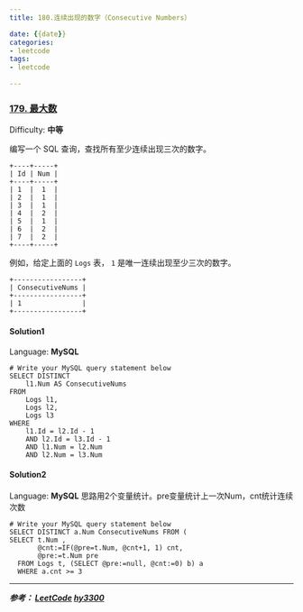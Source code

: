 ```yaml
---
title: 180.连续出现的数字（Consecutive Numbers）

date: {{date}}
categories:
- leetcode
tags:
- leetcode

---
```

### [179\. 最大数](https://leetcode-cn.com/problems/consecutive-numbers/)

Difficulty: **中等**


编写一个 SQL 查询，查找所有至少连续出现三次的数字。

```
+----+-----+
| Id | Num |
+----+-----+
| 1  |  1  |
| 2  |  1  |
| 3  |  1  |
| 4  |  2  |
| 5  |  1  |
| 6  |  2  |
| 7  |  2  |
+----+-----+
```

例如，给定上面的 `Logs` 表， `1` 是唯一连续出现至少三次的数字。

```
+-----------------+
| ConsecutiveNums |
+-----------------+
| 1               |
+-----------------+
```


#### Solution1

Language: **MySQL**

```mysql
​# Write your MySQL query statement below
SELECT DISTINCT
    l1.Num AS ConsecutiveNums
FROM
    Logs l1,
    Logs l2,
    Logs l3
WHERE
    l1.Id = l2.Id - 1
    AND l2.Id = l3.Id - 1
    AND l1.Num = l2.Num
    AND l2.Num = l3.Num
```

#### Solution2

Language: **MySQL**
思路用2个变量统计。pre变量统计上一次Num，cnt统计连续次数

```mysql
# Write your MySQL query statement below
​SELECT DISTINCT a.Num ConsecutiveNums FROM (
SELECT t.Num ,
       @cnt:=IF(@pre=t.Num, @cnt+1, 1) cnt,
       @pre:=t.Num pre
  FROM Logs t, (SELECT @pre:=null, @cnt:=0) b) a
  WHERE a.cnt >= 3

```

---
***参考：
[LeetCode](https://leetcode-cn.com/problems/consecutive-numbers/solution/lian-xu-chu-xian-de-shu-zi-by-leetcode/)
[hy3300](https://leetcode-cn.com/problems/consecutive-numbers/solution/bu-shi-yong-idqing-kuang-xia-tong-ji-by-hy3300/)***
